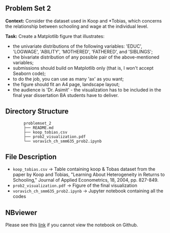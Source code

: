 ## **Problem Set 2**

**Context:** Consider the dataset used in Koop and *Tobias, which concerns the relationship between schooling and wage at the individual level.

**Task:** Create a Matplotlib figure that illustrates:  
- the univariate distributions of the following variables: 'EDUC', 'LOGWAGE', 'ABILITY', 'MOTHERED', 'FATHERED', and 'SIBLINGS';
- the bivariate distribution of any possible pair of the above-mentioned variables;
- submissions should build on Matplotlib only (that is, I won't accept Seaborn code);
- to do the job, you can use as many 'ax' as you want;
- the figure should fit an A4 page, landscape layout;
- the audience is 'Dr. Asimit' - the visualization has to be included in the final year dissertation BA students have to deliver.

## **Directory Structure**


```
        problemset_2
        ├── README.md
        ├── koop_tobias.csv
        ├── prob2_visualization.pdf
        └── voravich_ch_smm635_prob2.ipynb

```

## File Description
-   `koop_tobias.csv` -> Table containing koop & Tobas dataset from the paper by Koop and Tobias, "Learning About Heterogeneity in Returns to Schooling," Journal of Applied Econometrics, 18, 2004, pp. 827-849.
-   `prob2_visualization.pdf` -> Figure of the final visualization
-   `voravich_ch_smm635_prob2.ipynb` -> Jupyter notebook containing all the codes

## NBviewer
Please see this [link](https://nbviewer.jupyter.org/github/voravich-ch/cass_ba_problemsets/blob/master/data_visualization/problemset_2/voravich_ch_smm635_prob2.ipynb) if you cannot view the notebook on Github.
